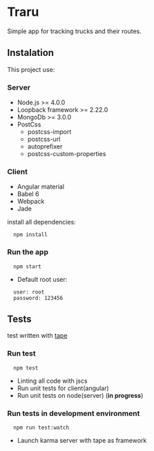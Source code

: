 # Traru

Simple app for tracking trucks and their routes.

## Instalation

This project use:

### Server
- Node.js >= 4.0.0
- Loopback framework >= 2.22.0
- MongoDb >= 3.0.0
- PostCss
  - postcss-import
  - postcss-url
  - autoprefixer
  - postcss-custom-properties

### Client
- Angular material
- Babel 6
- Webpack
- Jade

install all dependencies:

```
  npm install
```

### Run the app
```
  npm start
```

- Default root user:

```
  user: root
  password: 123456
```

## Tests

  test written with [tape](https://github.com/substack/tape)

### Run test
```
  npm test
```
- Linting all code with jscs
- Run unit tests for client(angular)
- Run unit tests on node(server) (__in progress__)

### Run tests in development environment
```
  npm run test:watch
```
- Launch karma server with tape as framework
